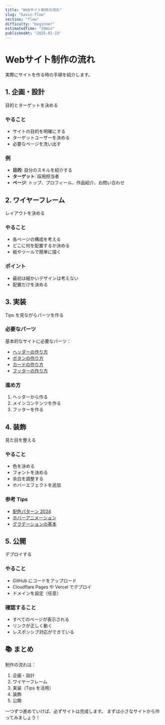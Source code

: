 ```yaml
---
title: "Webサイト制作の流れ"
slug: "basic-flow"
section: "flow"
difficulty: "beginner"
estimatedTime: "20min"
publishedAt: "2025-01-15"
---
```


# Webサイト制作の流れ

実際にサイトを作る時の手順を紹介します。

## 1. 企画・設計

目的とターゲットを決める

### やること

- サイトの目的を明確にする
- ターゲットユーザーを決める
- 必要なページを洗い出す

### 例

- **目的**: 自分のスキルを紹介する
- **ターゲット**: 採用担当者
- **ページ**: トップ、プロフィール、作品紹介、お問い合わせ

## 2. ワイヤーフレーム

レイアウトを決める

### やること

- 各ページの構成を考える
- どこに何を配置するか決める
- 紙やツールで簡単に描く

### ポイント

- 最初は細かいデザインは考えない
- 配置だけを決める

## 3. 実装

Tips を見ながらパーツを作る

### 必要なパーツ

基本的なサイトに必要なパーツ：

- [ヘッダーの作り方](/tips/header-basic)
- [ボタンの作り方](/tips/button-basic)
- [カードの作り方](/tips/card-basic)
- [フッターの作り方](/tips/footer-basic)

### 進め方

1. ヘッダーから作る
2. メインコンテンツを作る
3. フッターを作る

## 4. 装飾

見た目を整える

### やること

- 色を決める
- フォントを決める
- 余白を調整する
- ホバーエフェクトを追加

### 参考 Tips

- [配色パターン 2024](/tips/color-pattern)
- [ホバーアニメーション](/tips/hover-animation)
- [グラデーションの基本](/tips/gradient-basic)

## 5. 公開

デプロイする

### やること

- GitHub にコードをアップロード
- Cloudflare Pages や Vercel でデプロイ
- ドメインを設定（任意）

### 確認すること

- すべてのページが表示される
- リンクが正しく動く
- レスポンシブ対応ができている

## 📚 まとめ

制作の流れは：

1. 企画・設計
2. ワイヤーフレーム
3. 実装（Tips を活用）
4. 装飾
5. 公開

一つずつ進めていけば、必ずサイトは完成します。
まずは小さなサイトから作ってみましょう！
